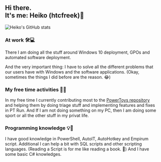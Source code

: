 ## Hi there. <br/> It's me: Heiko (htcfreek)👋


![Heiko's GitHub stats](https://github-readme-stats.vercel.app/api?username=htcfreek&show_icons=true&hide=contribs&show=reviews&theme=transparent)


### At work 🛠💻
There I am doing all the stuff around Windows 10 deployment, GPOs and automated software deployment.

And the very important thing: I have to solve all the different problems that our users have with Windows and the software applications. (Okay, sometimes the things I did before are the reason. 😂)


### My free time activities 🏇🌳 
In my free time I currently contributing most to the [PowerToys repository](https://github.com/Microsoft/PowerToys) and helping them by doing triage stuff and implementing features and fixes in PT Run. And If I am not doing something on my PC, then I am doing some sport or all the other stuff in my privat life.


### Programming knowledge 💡📄
I have good knowledge in PowerShell, AutoIT, AutoHotkey and Empirum script. Additional I can help a bit with SQL scripts and other scripting languages. (Reading a Script is for me like reading a book. 📖) And I have some basic C# knowledges.
